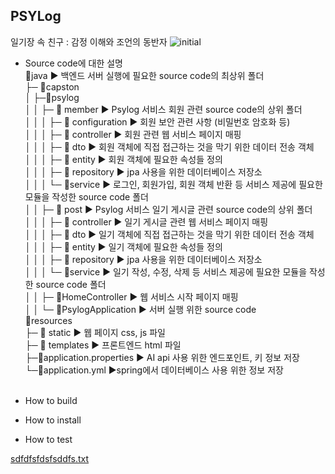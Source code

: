 ## PSYLog
일기장 속 친구 : 감정 이해와 조언의 동반자
![initial](https://github.com/dayoungs/psylog/assets/113420912/42984dae-87a5-4cee-8e58-491ee28dfc10)
  <br>

- Source code에 대한 설명<br>
  📂java                               ▶︎ 백엔드 서버 실행에 필요한 source code의 최상위 폴더<br>
  ├─ 📂capston<br>
  │  ├─📂psylog<br>
  │  │  ├─ 📂 member                   ▶︎ Psylog 서비스 회원 관련 source code의 상위 폴더<br>
  │  │  │  ├─ 📂 configuration         ▶︎ 회원 보안 관련 사항 (비밀번호 암호화 등)<br>
  │  │  │  ├─ 📂 controller            ▶︎ 회원 관련 웹 서비스 페이지 매핑<br>
  │  │  │  ├─ 📂 dto                   ▶︎ 회원 객체에 직접 접근하는 것을 막기 위한 데이터 전송 객체<br>
  │  │  │  ├─ 📂 entity                ▶︎ 회원 객체에 필요한 속성들 정의<br>
  │  │  │  ├─ 📂 repository            ▶︎ jpa 사용을 위한 데이터베이스 저장소<br>
  │  │  │  └─ 📂service                ▶︎ 로그인, 회원가입, 회원 객체 반환 등 서비스 제공에 필요한 모듈을 작성한 source code 폴더<br>
  │  │  ├─ 📂 post                     ▶︎ Psylog 서비스 일기 게시글 관련 source code의 상위 폴더<br>
  │  │  │  ├─ 📂 controller            ▶︎ 일기 게시글 관련 웹 서비스 페이지 매핑<br>
  │  │  │  ├─ 📂 dto                   ▶︎ 일기 객체에 직접 접근하는 것을 막기 위한 데이터 전송 객체<br>
  │  │  │  ├─ 📂 entity                ▶︎ 일기 객체에 필요한 속성들 정의<br>
  │  │  │  ├─ 📂 repository            ▶︎ jpa 사용을 위한 데이터베이스 저장소<br>
  │  │  │  └─ 📂service                ▶︎ 일기 작성, 수정, 삭제 등 서비스 제공에 필요한 모듈을 작성한 source code 폴더<br>
  │  │  ├─ 🔵HomeController            ▶︎ 웹 서비스 시작 페이지 매핑<br>
  │  │  └─ 🔵PsylogApplication         ▶︎ 서버 실행 위한 source code<br>
  📂resources<br>
  ├─ 📂 static                         ▶︎ 웹 페이지 css, js 파일<br>
  ├─ 📂 templates                      ▶︎ 프론트엔드 html 파일<br>
  ├─🌿application.properties           ▶︎ AI api 사용 위한 엔드포인트, 키 정보 저장<br>
  └─🌿application.yml                  ▶︎spring에서 데이터베이스 사용 위한 정보 저장<br>
  <br>

- How to build
- How to install
- How to test


[sdfdfsfdsfsddfs.txt](https://github.com/user-attachments/files/15880057/sdfdfsfdsfsddfs.txt)
